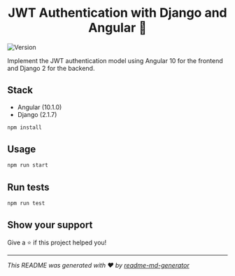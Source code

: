 <h1 align="center">JWT Authentication with Django and Angular  👋</h1>
<p>
  <img alt="Version" src="https://img.shields.io/badge/version-0.0.0-blue.svg?cacheSeconds=2592000" />
</p>

Implement the JWT authentication model using Angular 10 for the frontend and Django 2 for the backend.

## Stack
* Angular (10.1.0)
* Django (2.1.7)

```sh
npm install
```

## Usage

```sh
npm run start
```

## Run tests

```sh
npm run test
```

## Show your support

Give a ⭐️ if this project helped you!

***
_This README was generated with ❤️ by [readme-md-generator](https://github.com/kefranabg/readme-md-generator)_

